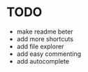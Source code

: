 # TODO
- make readme beter
- add more shortcuts
- add file explorer
- add easy commenting
- add autocomplete
